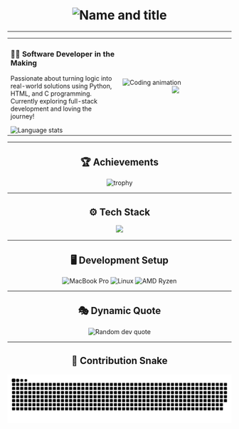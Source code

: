 <h1 align="center">
  <img src="https://readme-typing-svg.herokuapp.com?font=Fira+Code&weight=800&size=40&pause=1000&color=0366D6&center=true&vCenter=true&multiline=true&random=false&width=1000&height=100&lines=Divya;Aspiring+Software+Developer" alt="Name and title" />
</h1>

---

<div align="center">
  <table>
    <tr>
      <td width="50%">
        <h3>👨‍💻 <b>Software Developer in the Making</b></h3>
        <p>Passionate about turning logic into real-world solutions using Python, HTML, and C programming. Currently exploring full-stack development and loving the journey!</p>
        <!-- This will show most used languages (after pushing code) -->
        <img src="https://github-readme-stats.vercel.app/api/top-langs/?username=divya M &layout=compact&langs_count=6&theme=algolia&hide_border=true" alt="Language stats" />
      </td>
      <td width="50%">
        <img src="https://i.pinimg.com/originals/47/f0/34/47f0342cec72b800463bf003eac1257e.gif" width="100%" alt="Coding animation" />
        <div align="center">
          <a href="https://www.linkedin.com/in/divya-m-527060360/"><img height="30" src="https://img.shields.io/badge/LinkedIn-0077B5?style=for-the-badge&logo=linkedin&logoColor=white" /></a>
        </div>
      </td>
    </tr>
  </table>
</div>

---

<h2 align="center">🏆 Achievements</h2>
<div align="center">
  <img src="https://github-profile-trophy.vercel.app/?username=divya&theme=algolia&column=4&margin-w=15&margin-h=15&no-bg=true&no-frame=true" alt="trophy" />
</div>

---

<h2 align="center">⚙ Tech Stack</h2>
<div align="center">
  <img src="https://skillicons.dev/icons?i=python,html,css,c,git,github,vscode&theme=dark&perline=5" style="max-width: 100%" />
</div>

---

<h2 align="center">🖥 Development Setup</h2>
<div align="center">
  <img src="https://img.shields.io/badge/Apple-MacBook_Pro_M1-999999?style=for-the-badge&logo=apple&logoColor=white" alt="MacBook Pro" />
  <img src="https://img.shields.io/badge/Linux-FCC624?style=for-the-badge&logo=linux&logoColor=black" alt="Linux" />
  <img src="https://img.shields.io/badge/AMD-Ryzen_5_4600H-ED1C24?style=for-the-badge&logo=amd&logoColor=white" alt="AMD Ryzen" />
</div>

---

<h2 align="center">🎭 Dynamic Quote</h2>
<div align="center">
  <img src="https://quotes-github-readme.vercel.app/api?type=horizontal&theme=radical" alt="Random dev quote" />
</div>

---

<h2 align="center">🐍 Contribution Snake</h2>
<div align="center">
  <picture>
    <source media="(prefers-color-scheme: dark)" srcset="https://raw.githubusercontent.com/platane/platane/output/github-contribution-grid-snake-dark.svg">
    <source media="(prefers-color-scheme: light)" srcset="https://raw.githubusercontent.com/platane/platane/output/github-contribution-grid-snake.svg">
    <img alt="github contribution grid snake animation" src="https://raw.githubusercontent.com/platane/platane/output/github-contribution-grid-snake.svg">
  </picture>
</div>

